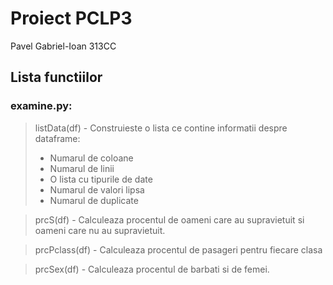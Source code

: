 # Proiect PCLP3
Pavel Gabriel-Ioan 313CC
## Lista functiilor
### examine.py:
>listData(df) - Construieste o lista ce contine informatii despre dataframe:
>- Numarul de coloane
>- Numarul de linii
>- O lista cu tipurile de date
>- Numarul de valori lipsa
>- Numarul de duplicate

>prcS(df) - Calculeaza procentul de oameni care au supravietuit si oameni care nu au supravietuit.

>prcPclass(df) - Calculeaza procentul de pasageri pentru fiecare clasa

>prcSex(df) - Calculeaza procentul de barbati si de femei.
